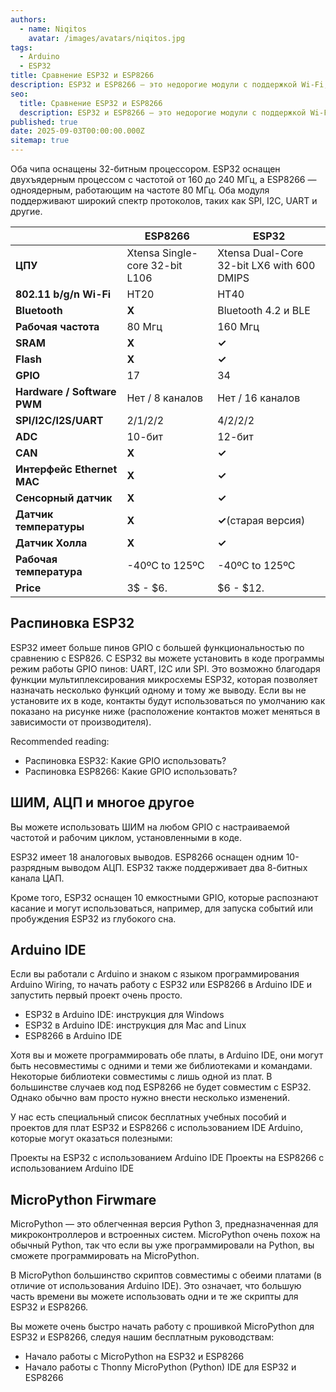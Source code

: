 ```yaml
---
authors:
  - name: Niqitos
    avatar: /images/avatars/niqitos.jpg
tags:
  - Arduino
  - ESP32
title: Сравнение ESP32 и ESP8266
description: ESP32 и ESP8266 — это недорогие модули с поддержкой Wi-Fi, которые подходят для проектов в области интернета вещей (IoT).
seo:
  title: Сравнение ESP32 и ESP8266
  description: ESP32 и ESP8266 — это недорогие модули с поддержкой Wi-Fi, которые подходят для проектов в области интернета вещей (IoT).
published: true
date: 2025-09-03T00:00:00.000Z
sitemap: true
---
```


Оба чипа оснащены 32-битным процессором. ESP32 оснащен двухъядерным процессом с частотой от 160 до 240 МГц, а ESP8266 — одноядерным, работающим на частоте 80 МГц. Оба модуля поддерживают широкий спектр протоколов, таких как SPI, I2C, UART и другие.

|                             | **ESP8266**                    | **ESP32**                                  |
| --------------------------- | ------------------------------ | ------------------------------------------ |
| **ЦПУ**                     | Xtensa Single-core 32-bit L106 | Xtensa Dual-Core 32-bit LX6 with 600 DMIPS |
| **802.11 b/g/n Wi-Fi**      | HT20                           | HT40                                       |
| **Bluetooth**               | **X**                          | Bluetooth 4.2 и BLE                        |
| **Рабочая частота**         | 80 Мгц                         | 160 Мгц                                    |
| **SRAM**                    | **X**                          | **✓**                                      |
| **Flash**                   | **X**                          | **✓**                                      |
| **GPIO**                    | 17                             | 34                                         |
| **Hardware / Software PWM** | Нет / 8 каналов                | Нет / 16 каналов                           |
| **SPI/I2C/I2S/UART**        | 2/1/2/2                        | 4/2/2/2                                    |
| **ADC**                     | 10-бит                         | 12-бит                                     |
| **CAN**                     | **X**                          | **✓**                                      |
| **Интерфейс Ethernet MAC**  | **X**                          | **✓**                                      |
| **Сенсорный датчик**        | **X**                          | **✓**                                      |
| **Датчик температуры**      | **X**                          | **✓**(старая версия)                       |
| **Датчик Холла**            | **X**                          | **✓**                                      |
| **Рабочая температура**     | -40ºC to 125ºC                 | -40ºC to 125ºC                             |
| **Price**                   | 3$ - $6.                       | $6 - $12.                                  |

## Распиновка ESP32

ESP32 имеет больше пинов GPIO с большей функциональностью по сравнению с ESP826. С ESP32 вы можете установить в коде программы режим работы GPIO пинов: UART, I2C или SPI. Это возможно благодаря функции мультиплексирования микросхемы ESP32, которая позволяет назначать несколько функций одному и тому же выводу.  Если вы не установите их в коде, контакты будут использоваться по умолчанию как показано на рисунке ниже (расположение контактов может меняться в зависимости от производителя).

Recommended reading: 
-	Распиновка ESP32: Какие GPIO использовать?
-	Распиновка ESP8266: Какие GPIO использовать?

## ШИМ, АЦП и многое другое

Вы можете использовать ШИМ на любом GPIO с настраиваемой частотой и рабочим циклом, установленными в коде.

ESP32 имеет 18 аналоговых выводов. ESP8266 оснащен одним 10-разрядным выводом АЦП. ESP32 также поддерживает два 8-битных канала ЦАП.

Кроме того, ESP32 оснащен 10 емкостными GPIO, которые распознают касание и могут использоваться, например, для запуска событий или пробуждения ESP32 из глубокого сна.

## Arduino IDE

Если вы работали с Arduino и знаком с языком программирования Arduino Wiring, то начать работу с ESP32 или ESP8266 в Arduino IDE и запустить первый проект очень просто.

-	ESP32 в Arduino IDE: инструкция для Windows
-	ESP32 в Arduino IDE: инструкция для Mac and Linux
-	ESP8266 в Arduino IDE

Хотя вы и можете программировать обе платы, в Arduino IDE, они могут быть несовместимы с одними и теми же библиотеками и командами. Некоторые библиотеки совместимы с лишь одной из плат. В большинстве случаев код под ESP8266 не будет совместим с ESP32. Однако обычно вам просто нужно внести несколько изменений.

У нас есть специальный список бесплатных учебных пособий и проектов для плат ESP32 и ESP8266 с использованием IDE Arduino, которые могут оказаться полезными:

Проекты на ESP32 с использованием Arduino IDE
Проекты на ESP8266 с использованием Arduino IDE

## MicroPython Firwmare

MicroPython — это облегченная версия Python 3, предназначенная для микроконтроллеров и встроенных систем. MicroPython очень похож на обычный Python, так что если вы уже программировали на Python, вы сможете программировать на MicroPython.

В MicroPython большинство скриптов совместимы с обеими платами (в отличие от использования Arduino IDE). Это означает, что большую часть времени вы можете использовать одни и те же скрипты для ESP32 и ESP8266.

Вы можете очень быстро начать работу с прошивкой MicroPython для ESP32 и ESP8266, следуя нашим бесплатным руководствам:

-	Начало работы с MicroPython на ESP32 и ESP8266
-	Начало работы с Thonny MicroPython (Python) IDE для ESP32 и ESP8266
